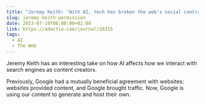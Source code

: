 ```yaml
---
title: "Jeremy Keith: 'With AI, tech has broken the web’s social contract'"
slug: jeremy-keith-permission
date: 2023-07-19T08:00:00+02:00
link: https://adactio.com/journal/20315
tags:
  - AI
  - The Web
---
```


Jeremy Keith has an interesting take on how AI affects how we interact with search engines as content creators.

Previously, Google had a mutually beneficial agreement with websites: websites provided content, and Google brought traffic. Now, Google is using our content to generate and host their own.
